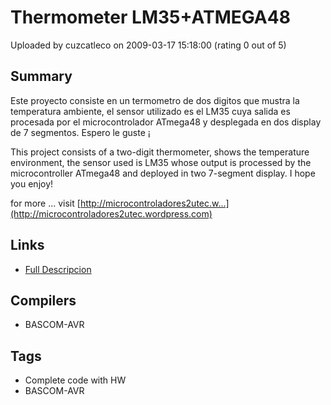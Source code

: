 # Thermometer LM35+ATMEGA48

Uploaded by cuzcatleco on 2009-03-17 15:18:00 (rating 0 out of 5)

## Summary

Este proyecto consiste en un termometro de dos digitos que mustra la temperatura ambiente, el sensor utilizado es el LM35 cuya salida es procesada por el microcontrolador ATmega48 y desplegada en dos display de 7 segmentos. Espero le guste ¡


This project consists of a two-digit thermometer, shows the temperature environment, the sensor used is LM35 whose output is processed by the microcontroller ATmega48 and deployed in two 7-segment display. I hope you enjoy!


for more ... visit [http://microcontroladores2utec.w...](http://microcontroladores2utec.wordpress.com)

## Links

- [Full Descripcion](http://microcontroladores2utec.wordpress.com)

## Compilers

- BASCOM-AVR

## Tags

- Complete code with HW
- BASCOM-AVR
